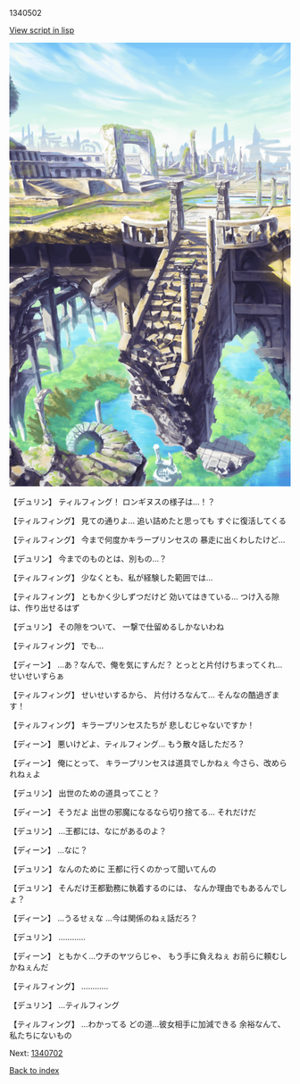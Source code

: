 1340502

[View script in lisp](../scripts/1340502.txt)

![antiquity.png](../images/backgrounds/antiquity.png)

【デュリン】
ティルフィング！
ロンギヌスの様子は…！？

【ティルフィング】
見ての通りよ…
追い詰めたと思っても
すぐに復活してくる

【ティルフィング】
今まで何度かキラープリンセスの
暴走に出くわしたけど…

【デュリン】
今までのものとは、別もの…？

【ティルフィング】
少なくとも、私が経験した範囲では…

【ティルフィング】
ともかく少しずつだけど
効いてはきている…
つけ入る隙は、作り出せるはず

【デュリン】
その隙をついて、
一撃で仕留めるしかないわね

【ティルフィング】
でも…

【ディーン】
…あ？なんで、俺を気にすんだ？
とっとと片付けちまってくれ…
せいせいすらぁ

【ティルフィング】
せいせいするから、
片付けろなんて…
そんなの酷過ぎます！

【ティルフィング】
キラープリンセスたちが
悲しむじゃないですか！

【ディーン】
悪いけどよ、ティルフィング…
もう散々話しただろ？

【ディーン】
俺にとって、
キラープリンセスは道具でしかねぇ
今さら、改められねぇよ

【デュリン】
出世のための道具ってこと？

【ディーン】
そうだよ
出世の邪魔になるなら切り捨てる…
それだけだ

【デュリン】
…王都には、なにがあるのよ？

【ディーン】
…なに？

【デュリン】
なんのために
王都に行くのかって聞いてんの

【デュリン】
そんだけ王都勤務に執着するのには、
なんか理由でもあるんでしょ？

【ディーン】
…うるせぇな
…今は関係のねぇ話だろ？

【デュリン】
…………

【ディーン】
ともかく…ウチのヤツらじゃ、
もう手に負えねぇ
お前らに頼むしかねぇんだ

【ティルフィング】
…………

【デュリン】
…ティルフィング

【ティルフィング】
…わかってる
どの道…彼女相手に加減できる
余裕なんて、私たちにないもの

Next: [1340702](1340702.md)

[Back to index](index.md)
